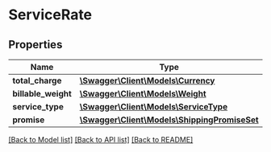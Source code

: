 # ServiceRate

## Properties
Name | Type | Description | Notes
------------ | ------------- | ------------- | -------------
**total_charge** | [**\Swagger\Client\Models\Currency**](Currency.md) |  | 
**billable_weight** | [**\Swagger\Client\Models\Weight**](Weight.md) |  | 
**service_type** | [**\Swagger\Client\Models\ServiceType**](ServiceType.md) |  | 
**promise** | [**\Swagger\Client\Models\ShippingPromiseSet**](ShippingPromiseSet.md) |  | 

[[Back to Model list]](../../README.md#documentation-for-models) [[Back to API list]](../../README.md#documentation-for-api-endpoints) [[Back to README]](../../README.md)


